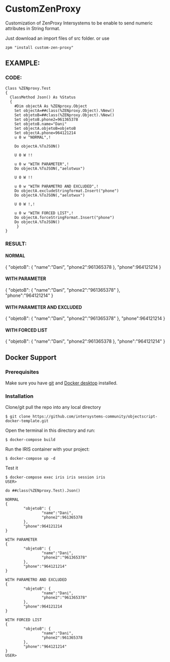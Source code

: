 # CustomZenProxy
Customization of ZenProxy Intersystems to be enable to send numeric attributes in String format.

Just download an import files of src folder.
or use
```
zpm "install custom-zen-proxy"
```
## EXAMPLE:
### CODE:
```
Class %ZENproxy.Test
{
  ClassMethod Json() As %Status
  {
	#Dim objectA As %ZENproxy.Object
	Set objectA=##class(%ZENproxy.Object).%New()
	Set objetoB=##class(%ZENproxy.Object).%New()
	Set objetoB.phone2=961365378
	Set objetoB.name="Dani"
	Set objectA.objetoB=objetoB
	Set objectA.phone=964121214
	u 0 w "NORMAL",!
	
	Do objectA.%ToJSON()
	
	U 0 W !!
	
	u 0 w "WITH PARAMETER",!
	Do objectA.%ToJSON(,"aelotwux")
	
	U 0 W !!
	
	u 0 w "WITH PARAMETRO AND EXCLUDED",!
	Do objectA.excludeStringformat.Insert("phone")
	Do objectA.%ToJSON(,"aelotwux")
	
	U 0 W !,!
	
	u 0 w "WITH FORCED LIST",!
	Do objectA.forceStringFormat.Insert("phone")
	Do objectA.%ToJSON()
     }
}
```
### RESULT:

#### NORMAL
{
        "objetoB": {
                "name":"Dani",
                "phone2":961365378
        },
        "phone":964121214
}
 
#### WITH PARAMETER
{
        "objetoB": {
                "name":"Dani",
                "phone2":"961365378"
        },
        "phone":"964121214"
}
 
#### WITH PARAMETER AND EXCLUDED
{
        "objetoB": {
                "name":"Dani",
                "phone2":"961365378"
        },
        "phone":964121214
   }
 
#### WITH FORCED LIST
{
        "objetoB": {
                "name":"Dani",
                "phone2":961365378
        },
        "phone":"964121214"
}

## Docker Support
### Prerequisites
Make sure you have [git](https://git-scm.com/book/en/v2/Getting-Started-Installing-Git) and [Docker desktop](https://www.docker.com/products/docker-desktop) installed.
### Installation
Clone/git pull the repo into any local directory
```
$ git clone https://github.com/intersystems-community/objectscript-docker-template.git
```
Open the terminal in this directory and run:
```
$ docker-compose build
```
Run the IRIS container with your project:
```
$ docker-compose up -d
```
​Test it
```
$ docker-compose exec iris iris session iris
USER>
```
```
do ##class(%ZENproxy.Test).Json()
```
```
NORMAL
{
        "objetoB": {
                "name":"Dani",
                "phone2":961365378
        },
        "phone":964121214
}

WITH PARAMETER
{
        "objetoB": {
                "name":"Dani",
                "phone2":"961365378"
        },
        "phone":"964121214"
}

WITH PARAMETRO AND EXCLUDED
{
        "objetoB": {
                "name":"Dani",
                "phone2":"961365378"
        },
        "phone":964121214
}

WITH FORCED LIST
{
        "objetoB": {
                "name":"Dani",
                "phone2":961365378
        },
        "phone":"964121214"
}
USER>
```
